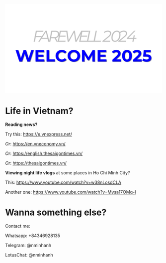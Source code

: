 ﻿<div align="center">
<img src="./HappyNewYear.png" width="520" alt="devcungai.com">
</div>


# Life in Vietnam?

**Reading news?**

Try this: https://e.vnexpress.net/

*Or*: https://en.vneconomy.vn/

*Or*: https://english.thesaigontimes.vn/

*Or*: https://thesaigontimes.vn/



**Viewing night life vlogs** at some places in Ho Chi Minh City?

This: https://www.youtube.com/watch?v=w38nLosdCLA

Another one: https://www.youtube.com/watch?v=Mvsa17OMq-I


# Wanna something else?
Contact me:

Whatsapp: +84346928135

Telegram: @nminhanh

LotusChat: @nminhanh